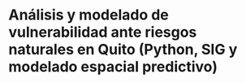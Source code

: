 # Análisis y modelado de vulnerabilidad ante riesgos naturales en Quito (Python, SIG y modelado espacial predictivo)
